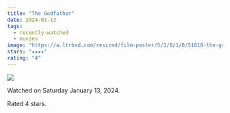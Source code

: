 ```yaml
---
title: "The Godfather"
date: 2024-01-13
tags:
  - recently-watched
  - movies
image: "https://a.ltrbxd.com/resized/film-poster/5/1/8/1/8/51818-the-godfather-0-600-0-900-crop.jpg?v=bca8b67402"
stars: "★★★★"
rating: "4"
---
```


<div class="letterboxd-movie-data-content">
   <p><img src="https://a.ltrbxd.com/resized/film-poster/5/1/8/1/8/51818-the-godfather-0-600-0-900-crop.jpg?v=bca8b67402"/></p> <p>Watched on Saturday January 13, 2024.</p> 
  <p>Rated 4 stars.<p>
  <div class="float-clear"></div>
</div>
